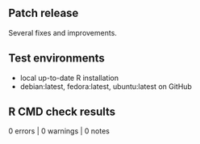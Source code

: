 ## Patch release
Several fixes and improvements.

## Test environments
- local up-to-date R installation
- debian:latest, fedora:latest, ubuntu:latest on GitHub

## R CMD check results
0 errors | 0 warnings | 0 notes
